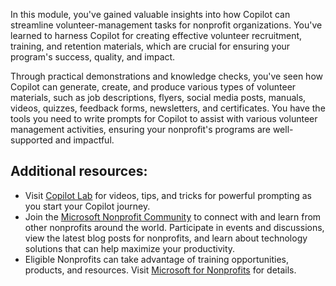 In this module, you've gained valuable insights into how Copilot can streamline volunteer-management tasks for nonprofit organizations. You've learned to harness Copilot for creating effective volunteer recruitment, training, and retention materials, which are crucial for ensuring your program's success, quality, and impact. 

Through practical demonstrations and knowledge checks, you've seen how Copilot can generate, create, and produce various types of volunteer materials, such as job descriptions, flyers, social media posts, manuals, videos, quizzes, feedback forms, newsletters, and certificates. You have the tools you need to write prompts for Copilot to assist with various volunteer management activities, ensuring your nonprofit's programs are well-supported and impactful.

## Additional resources:  

- Visit [Copilot Lab](https://aka.ms/CopilotLab) for videos, tips, and tricks for powerful prompting as you start your Copilot journey.  
- Join the [Microsoft Nonprofit Community](https://aka.ms/nonprofitcommunity) to connect with and learn from other nonprofits around the world. Participate in events and discussions, view the latest blog posts for nonprofits, and learn about technology solutions that can help maximize your productivity.  
- Eligible Nonprofits can take advantage of training opportunities, products, and resources. Visit [Microsoft for Nonprofits](https://www.microsoft.com/en-us/nonprofits) for details.
